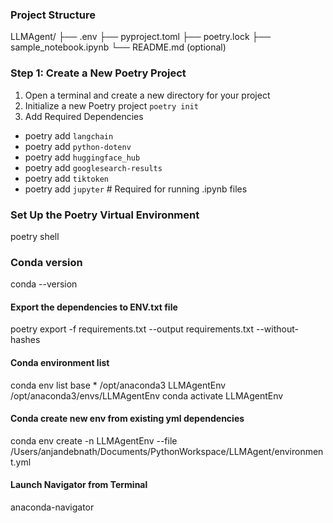 ### Project Structure 
LLMAgent/
├── .env
├── pyproject.toml
├── poetry.lock
├── sample_notebook.ipynb
└── README.md (optional)

### Step 1: Create a New Poetry Project
1. Open a terminal and create a new directory for your project
2. Initialize a new Poetry project
`poetry init`
3. Add Required Dependencies
- poetry add `langchain `
- poetry add `python-dotenv `
- poetry add `huggingface_hub` 
- poetry add `googlesearch-results` 
- poetry add `tiktoken`
- poetry add `jupyter`  # Required for running .ipynb files

### Set Up the Poetry Virtual Environment
poetry shell

### Conda version
conda --version
#### Export the dependencies to ENV.txt file 
poetry export -f requirements.txt --output requirements.txt --without-hashes

#### Conda environment list 
conda env list
base                  *  /opt/anaconda3
LLMAgentEnv              /opt/anaconda3/envs/LLMAgentEnv
conda activate LLMAgentEnv

#### Conda create new env from existing yml dependencies 
conda env create -n LLMAgentEnv --file /Users/anjandebnath/Documents/PythonWorkspace/LLMAgent/environment.yml

#### Launch Navigator from Terminal
anaconda-navigator